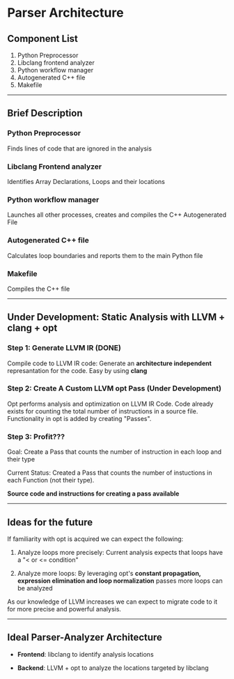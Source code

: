 # Parser Architecture

## Component List
1. Python Preprocessor
1. Libclang frontend analyzer
1. Python workflow manager
1. Autogenerated C++ file
1. Makefile
---
## Brief Description

### Python Preprocessor
Finds lines of code that are ignored in the analysis

### Libclang Frontend analyzer
Identifies Array Declarations, Loops and their locations

### Python workflow manager
Launches all other processes, creates and compiles the C++ Autogenerated File

### Autogenerated C++ file
Calculates loop boundaries and reports them to the main Python file

### Makefile
Compiles the C++ file

---
## Under Development: Static Analysis with LLVM + clang + opt

### Step 1: Generate LLVM IR (DONE)
Compile code to LLVM IR code: Generate an **architecture independent** represantation for the code. Easy by using **clang**

### Step 2: Create A Custom LLVM opt Pass (Under Development)
Opt performs analysis and optimization on LLVM IR Code. Code already exists for counting the total number of instructions in a source file. Functionality in opt is added by creating "Passes".

### Step 3: Profit???

Goal: Create a Pass that counts the number of instruction in each loop and their type

Current Status: Created a Pass that counts the number of instuctions in each Function (not their type).

**Source code and instructions for creating a pass available**

---

## Ideas for the future

If familiarity with opt is acquired we can expect the following:

1. Analyze loops more precisely: Current analysis expects that loops have a "< or <= condition"

1. Analyze more loops: By leveraging opt's **constant propagation, expression elimination and loop normalization** passes more loops can be analyzed

As our knowledge of LLVM increases we can expect to migrate code to it for more precise and powerful analysis. 

---


## Ideal Parser-Analyzer Architecture

- **Frontend**: libclang to identify analysis locations

- **Backend**: LLVM + opt to analyze the locations targeted by libclang




